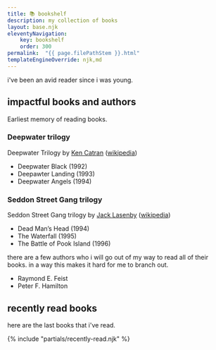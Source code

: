 ```yaml
---
title: 📚 bookshelf
description: my collection of books
layout: base.njk
eleventyNavigation:
    key: bookshelf
    order: 300
permalink:  "{{ page.filePathStem }}.html"
templateEngineOverride: njk,md
---
```


i've been an avid reader since i was young.

## impactful books and authors

Earliest memory of reading books.

### Deepwater trilogy
Deepwater Trilogy by [Ken Catran](https://www.read-nz.org/writer/catran-ken/) ([wikipedia](https://en.wikipedia.org/wiki/Deepwater_trilogy))
- Deepwater Black (1992)
- Deepawter Landing (1993)
- Deepwater Angels (1994)

### Seddon Street Gang trilogy
Seddon Street Gang trilogy by [Jack Lasenby](https://www.read-nz.org/writer/lasenby-jack/) ([wikipedia](https://en.wikipedia.org/wiki/Jack_Lasenby))
- Dead Man’s Head (1994)
- The Waterfall (1995)
- The Battle of Pook Island (1996)

there are a few authors who i will go out of my way to read all of their books. in a way this makes it hard for me to branch out.

- Raymond E. Feist
- Peter F. Hamilton

## recently read books

here are the last books that i've read.

{% include "partials/recently-read.njk" %}
